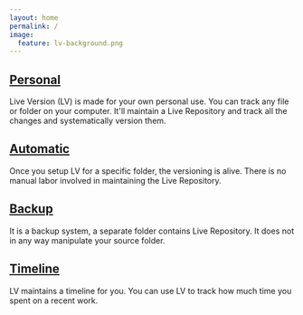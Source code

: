 ```yaml
---
layout: home
permalink: /
image:
  feature: lv-background.png 
---
```


<div class="tiles">

<div class="tile">
  <h2 class="post-title"><a href="documentation/Theory/#toc0">Personal</a></h2>
  <p class="post-excerpt">Live Version (LV) is made for your own personal use. You can track any file or folder on your computer. It'll maintain a Live Repository and track all the changes and systematically version them.</p>
</div><!-- /.tile -->

<div class="tile">
  <h2 class="post-title"><a href="documentation/Theory/#toc0">Automatic</a></h2>
  <p class="post-excerpt">Once you setup LV for a specific folder, the versioning is alive. There is no manual labor involved in maintaining the Live Repository.</p>
</div><!-- /.tile -->

<div class="tile">
  <h2 class="post-title"><a href="documentation/Recovery">Backup</a></h2>
  <p class="post-excerpt">It is a backup system, a separate folder contains Live Repository. It does not in any way manipulate your source folder.</p>
</div><!-- /.tile -->

<div class="tile">
  <h2 class="post-title"><a href="documentation/Timeline">Timeline</a></h2>
  <p class="post-excerpt">LV maintains a timeline for you. You can use LV to track how much time you spent on a recent work.</p>
</div><!-- /.tile -->

</div><!-- /.tiles -->
